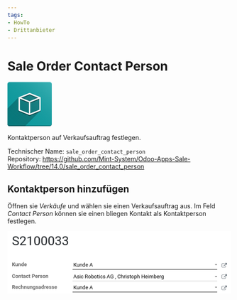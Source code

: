 ```yaml
---
tags:
- HowTo
- Drittanbieter
---
```


# Sale Order Contact Person
![icon_oms_box](assets/icon_oms_box.png)

Kontaktperson auf Verkaufsauftrag festlegen. 

Technischer Name: `sale_order_contact_person`\
Repository: <https://github.com/Mint-System/Odoo-Apps-Sale-Workflow/tree/14.0/sale_order_contact_person>

## Kontaktperson hinzufügen

Öffnen sie *Verkäufe* und wählen sie einen Verkaufsauftrag aus. Im Feld *Contact Person* können sie einen bliegen Kontakt als Kontaktperson festlegen.

![](assets/Sale%20Order%20Contact%20Person%20Beispiel.png)
